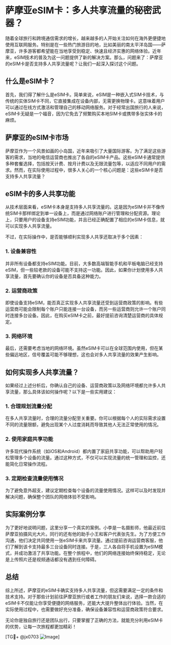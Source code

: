 # 萨摩亚eSIM卡：多人共享流量的秘密武器？

随着全球旅行和跨境通信需求的增长，越来越多的人开始关注如何在海外更便捷地使用互联网服务。特别是在一些热门旅游目的地，比如美丽的南太平洋岛国——萨摩亚，许多游客都希望能在当地享受到稳定、快速且经济实惠的网络体验。近年来，eSIM技术的普及为这一问题提供了新的解决方案。那么，问题来了：萨摩亚的eSIM卡是否支持多人共享流量呢？让我们一起深入探讨这个问题。

## 什么是eSIM卡？

首先，我们得了解什么是eSIM卡。简单来说，eSIM是一种嵌入式SIM卡技术，与传统的实体SIM卡不同，它直接集成在设备内部，无需更换物理卡。这意味着用户可以通过在线方式激活和管理自己的移动网络服务。对于经常出国旅行的人来说，eSIM卡无疑是一个福音，因为它免去了频繁购买本地SIM卡或携带多张实体卡的麻烦。

## 萨摩亚的eSIM卡市场

萨摩亚作为一个风景如画的小岛国，近年来吸引了大量国际游客。为了满足这些游客的需求，当地的电信运营商也推出了各自的eSIM卡产品。这些eSIM卡通常提供多种套餐选择，包括按天计费、按月计费以及无限流量包等，以适应不同用户的需求。然而，在实际使用过程中，很多人关心的一个核心问题是：这些eSIM卡是否支持多人共享流量？

## eSIM卡的多人共享功能

从技术层面来看，eSIM卡本身是支持多人共享流量的。这是因为eSIM卡并不像传统SIM卡那样绑定到单一设备上，而是通过网络账户进行管理和分配资源。理论上，只要用户的设备支持eSIM功能，并且已经正确配置了相应的eSIM卡信息，就可以实现多人共享流量。

不过，在实际操作中，是否能够顺利实现多人共享还取决于多个因素：

### 1. **设备兼容性**
并非所有设备都支持eSIM功能。目前，大多数高端智能手机和平板电脑已经支持eSIM，但一些较老款的设备可能不支持这一功能。因此，如果你计划使用多人共享流量，首先要确认你的设备是否具备这种能力。

### 2. **运营商政策**
即使设备支持eSIM，能否真正实现多人共享流量还受到运营商政策的影响。有些运营商可能会限制每个账户只能连接一台设备，而另一些运营商则允许一个账户同时连接多台设备。因此，在购买eSIM卡之前，最好提前咨询清楚运营商的具体规定。

### 3. **网络环境**
最后，还需要考虑当地的网络环境。虽然eSIM卡可以在全球范围内使用，但在某些偏远地区，信号覆盖可能不够理想，这也会对多人共享流量的效果产生影响。

## 如何实现多人共享流量？

如果经过上述分析后，你确认自己的设备、运营商政策以及网络环境都允许多人共享流量，那么具体该如何操作呢？以下是一些实用建议：

### 1. **合理规划流量分配**
在多人共享流量时，合理的流量分配至关重要。你可以根据每个人的实际需求设置不同的流量限额，避免出现某个人过度消耗而导致其他人无法正常使用的情况。

### 2. **使用家庭共享功能**
许多现代操作系统（如iOS和Android）都内置了家庭共享功能，可以帮助用户轻松管理多个设备的流量。通过这种方式，不仅可以实现流量的统一管理和监控，还能简化日常操作流程。

### 3. **定期检查流量使用情况**
为了避免意外超支，建议定期检查每个设备的流量使用情况。这样可以及时发现并解决问题，确保整个团队的网络体验不受影响。

## 实际案例分享

为了更好地说明问题，这里分享一个真实的案例。小李是一名摄影师，他最近前往萨摩亚拍摄风光大片。同行的还有他的助手小王和客户代表张先生。为了方便工作沟通，他们决定共同使用一张eSIM卡来共享流量。通过提前咨询运营商客服，他们了解到该卡支持最多三台设备同时连接。于是，三人各自将手机设置为eSIM模式，并成功激活了共享功能。在整个旅程中，他们的网络连接始终保持稳定，无论是上传照片还是视频通话都没有遇到任何障碍。

## 总结

综上所述，萨摩亚的eSIM卡确实支持多人共享流量，但这需要满足一定的条件和技术支持。对于那些计划前往萨摩亚旅行或者工作的朋友们来说，选择一款合适的eSIM卡不仅能让你享受便捷的网络服务，还能大大提升整体出行体验。当然，在实际使用过程中，也需要做好充分准备，确保设备兼容性和运营商政策符合要求。

无论你是独自旅行还是团队出行，只要掌握了正确的方法，就能充分利用eSIM卡的优势，让每一次旅程都更加精彩！

[TG💪+ @jx0703 ![Image](https://github.com/user-attachments/assets/dbca1d08-cadb-493c-b0ec-ad6f7a83f270)]